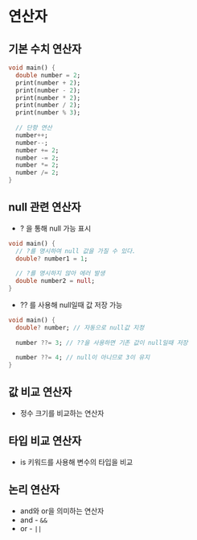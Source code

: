 # 연산자

## 기본 수치 연산자

```dart
void main() {
  double number = 2;
  print(number + 2);
  print(number - 2);
  print(number * 2);
  print(number / 2);
  print(number % 3);
  
  // 단항 연산
  number++;
  number--;
  number += 2;
  number -= 2;
  number *= 2;
  number /= 2;
}
```

## null 관련 연산자

- ? 을 통해 null 가능 표시

```dart
void main() {
  // ?를 명시하여 null 값을 가질 수 있다.
  double? number1 = 1; 
  
  // ?를 명시하지 않아 에러 발생
  double number2 = null;
}
```

- ?? 를 사용해 null일때 값 저장 가능

```dart
void main() {
  double? number; // 자동으로 null값 지정
  
  number ??= 3; // ??을 사용하면 기존 값이 null일때 저장
  
  number ??= 4; // null이 아니므로 3이 유지
}
```

## 값 비교 연산자

- 정수 크기를 비교하는 연산자

## 타입 비교 연산자

- is 키워드를 사용해 변수의 타입을 비교

## 논리 연산자

- and와 or을 의미하는 연산자
- and - `&&`
- or - `||`